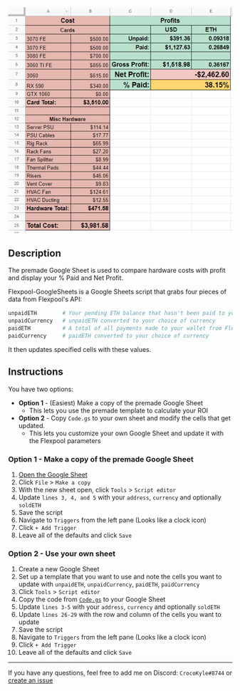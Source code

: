 <img src="screenshot.png">

## Description

The premade Google Sheet is used to compare hardware costs with profit and display your % Paid and Net Profit.

Flexpool-GoogleSheets is a Google Sheets script that grabs four pieces of data from Flexpool's API: 
```python
unpaidETH        # Your pending ETH balance that hasn't been paid to your wallet
unpaidCurrency   # unpaidETH converted to your choice of currency
paidETH          # A total of all payments made to your wallet from Flexpool
paidCurrency     # paidETH converted to your choice of currency
```
It then updates specified cells with these values.

## Instructions
You have two options:

- **Option 1** - (Easiest) Make a copy of the premade Google Sheet
  - This lets you use the premade template to calculate your ROI
- **Option 2** - Copy `Code.gs` to your own sheet and modify the cells that get updated.
  - This lets you customize your own Google Sheet and update it with the Flexpool parameters

### Option 1 - Make a copy of the premade Google Sheet

1. [Open the Google Sheet](https://docs.google.com/spreadsheets/d/1FglDMGFwcljRGlY7Z8ZgFRPMwkygtJFVS_IFx3nCuIg/edit?usp=sharing)
2. Click `File` > `Make a copy`
3. With the new sheet open, click `Tools` > `Script editor`
4. Update `lines 3, 4, and 5` with your `address`, `currency` and optionally `soldETH`
5. Save the script
6. Navigate to `Triggers` from the left pane (Looks like a clock icon)
7. Click `+ Add Trigger`
8. Leave all of the defaults and click `Save`

### Option 2 - Use your own sheet

1. Create a new Google Sheet
2. Set up a template that you want to use and note the cells you want to update with `unpaidETH`, `unpaidCurrency`, `paidETH`, `paidCurrency`
3. Click `Tools` > `Script editor`
4. Copy the code from [`Code.gs`](https://github.com/crocokyle/Flexpool-GoogleSheets/blob/main/Code.gs) to your Google Sheet
5. Update `lines 3-5` with your `address`, `currency` and optionally `soldETH`
6. Update `lines 26-29` with the row and column of the cells you want to update
7. Save the script
8. Navigate to `Triggers` from the left pane (Looks like a clock icon)
9. Click `+ Add Trigger`
10. Leave all of the defaults and click `Save`

<hr>


If you have any questions, feel free to add me on Discord: `CrocoKyle#8744` or [create an issue](https://github.com/crocokyle/Flexpool-GoogleSheets/issues)
